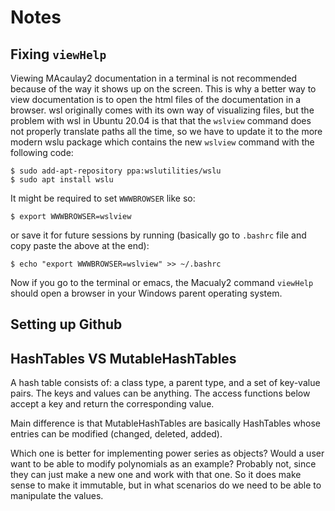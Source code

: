 # Notes



## Fixing `viewHelp`
Viewing MAcaulay2 documentation in a terminal is not recommended because of the way it shows up on the screen. This is why a better way to view documentation is to open the html files of the documentation in a browser. wsl originally comes with its own way of visualizing files, but the problem with wsl in Ubuntu 20.04 is that that the `wslview` command does not properly translate paths all the time, so we have to update it to the more modern wslu package which contains the new `wslview` command with the following code:

```
$ sudo add-apt-repository ppa:wslutilities/wslu
$ sudo apt install wslu
```

It might be required to set `WWWBROWSER` like so:
```
$ export WWWBROWSER=wslview
``` 

or save it for future sessions by running (basically go to `.bashrc` file and copy paste the above at the end):

```
$ echo "export WWWBROWSER=wslview" >> ~/.bashrc
```

Now if you go to the terminal or emacs, the Macualy2 command `viewHelp` should open a browser in your Windows parent operating system.

## Setting up Github




## HashTables VS MutableHashTables
A hash table consists of: a class type, a parent type, and a set of key-value pairs. The keys and values can be anything. The access functions below accept a key and return the corresponding value.

Main difference is that MutableHashTables are basically HashTables whose entries can be modified (changed, deleted, added).

Which one is better for implementing power series as objects? Would a user want to be able to modify polynomials as an example? Probably not, since they can just make a new one and work with that one. So it does make sense to make it immutable, but in what scenarios do we need to be able to manipulate the values. 